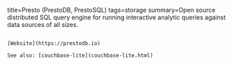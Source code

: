 title=Presto (PrestoDB, PrestoSQL)
tags=storage
summary=Open source distributed SQL query engine for running interactive analytic queries against data sources of all sizes.
~~~~~~

[Website](https://prestodb.io)

See also: [couchbase-lite](couchbase-lite.html)
